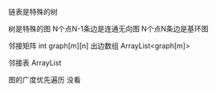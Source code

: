 链表是特殊的树

树是特殊的图
N个点N-1条边是连通无向图
N个点N条边是基环图

邻接矩阵
int graph[m][n]
出边数组
ArrayList<graph[m]>

邻接表
ArrayList<LinkList>

图的广度优先遍历 没看
